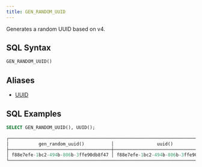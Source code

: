 ```yaml
---
title: GEN_RANDOM_UUID
---
```


Generates a random UUID based on v4.

## SQL Syntax

```sql
GEN_RANDOM_UUID()
```

## Aliases

- [UUID](uuid)

## SQL Examples

```sql
SELECT GEN_RANDOM_UUID(), UUID();

┌─────────────────────────────────────────────────────────────────────────────┐
│           gen_random_uuid()          │                uuid()                │
├──────────────────────────────────────┼──────────────────────────────────────┤
│ f88e7efe-1bc2-494b-806b-3ffe90db8f47 │ f88e7efe-1bc2-494b-806b-3ffe90db8f47 │
└─────────────────────────────────────────────────────────────────────────────┘
```